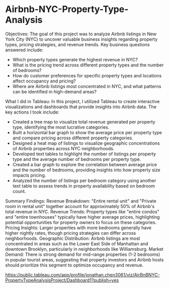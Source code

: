# Airbnb-NYC-Property-Type-Analysis
Objectives:
The goal of this project was to analyze Airbnb listings in New York City (NYC) to uncover valuable business insights regarding property types, pricing strategies, and revenue trends. Key business questions answered include:
- Which property types generate the highest revenue in NYC?
- What is the pricing trend across different property types and the number of bedrooms?
- How do customer preferences for specific property types and locations affect occupancy and pricing?
- Where are Airbnb listings most concentrated in NYC, and what patterns can be identified in high-demand areas?

What I did in Tableau:
In this project, I utilized Tableau to create interactive visualizations and dashboards that provide insights into Airbnb data. The key actions I took include:
- Created a tree map to visualize total revenue generated per property type, identifying the most lucrative categories.
- Built a horizontal bar graph to show the average price per property type and compare pricing across different property categories.
- Designed a heat map of listings to visualize geographic concentrations of Airbnb properties across NYC neighborhoods.
- Developed text tables to highlight the number of listings per property type and the average number of bedrooms per property type.
- Created a bar graph to explore the correlation between average price and the number of bedrooms, providing insights into how property size impacts pricing.
- Analyzed the number of listings per bedroom category using another text table to assess trends in property availability based on bedroom count.

Summary Findings:
Revenue Breakdown: "Entire rental unit" and "Private room in rental unit" together account for approximately 50% of Airbnb's total revenue in NYC.
Revenue Trends: Property types like "entire condos" and "entire townhouses" typically have higher average prices, highlighting potential opportunities for property owners to focus on these categories.
Pricing Insights: Larger properties with more bedrooms generally have higher nightly rates, though pricing strategies can differ across neighborhoods.
Geographic Distribution: Airbnb listings are most concentrated in areas such as the Lower East Side of Manhattan and downtown Brooklyn, particularly in neighborhoods like Williamsburg.
Market Demand: There is strong demand for mid-range properties (1-2 bedrooms) in popular tourist areas, suggesting that property investors and Airbnb hosts should prioritize this segment to optimize occupancy and revenue.

https://public.tableau.com/app/profile/jonathan.chen3061/viz/AirBnBNYC-PropertyTypeAnalysisProject/Dashboard1?publish=yes

  
